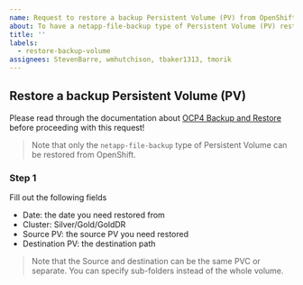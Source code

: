 ```yaml
---
name: Request to restore a backup Persistent Volume (PV) from OpenShift
about: To have a netapp-file-backup type of Persistent Volume (PV) restored
title: ''
labels: 
  - restore-backup-volume
assignees: StevenBarre, wmhutchison, tbaker1313, tmorik
---
```


## Restore a backup Persistent Volume (PV)
Please read through the documentation about [OCP4 Backup and Restore](https://developer.gov.bc.ca/OCP4-Backup-and-Restore) before proceeding with this request!

> Note that only the `netapp-file-backup` type of Persistent Volume can be restored from OpenShift.

### Step 1
Fill out the following fields

* Date: the date you need restored from
* Cluster: Silver/Gold/GoldDR
* Source PV: the source PV you need restored
* Destination PV: the destination path

> Note that the Source and destination can be the same PVC or separate. You can specify sub-folders instead of the whole volume.

